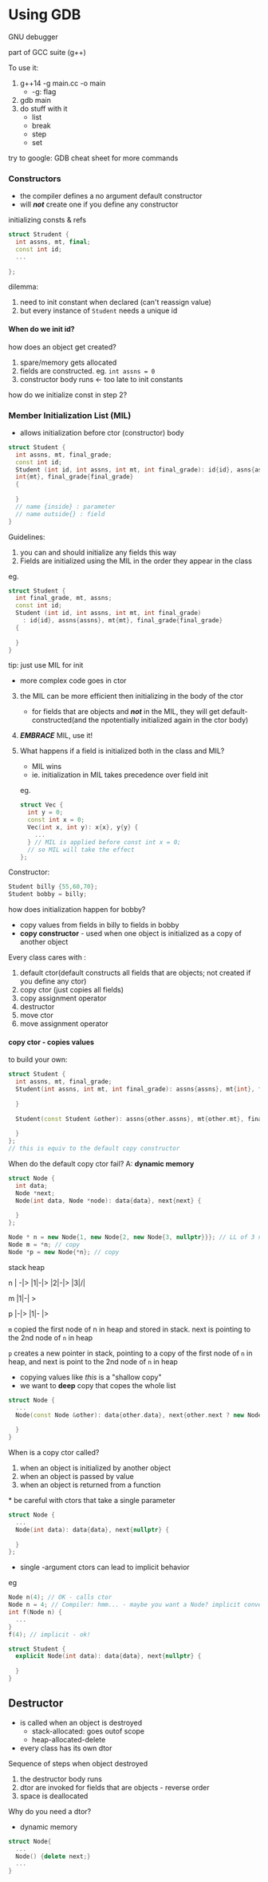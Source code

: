 # Using GDB

GNU debugger

part of GCC suite (g++)



To use it:

1. g++14 -g main.cc -o main
   - -g: flag
2. gdb main
3. do stuff with it
   - list
   - break
   - step
   - set

try to google: GDB cheat sheet for more commands 



### Constructors 

- the compiler defines a no argument default constructor
- will ***not*** create one if you define any constructor



initializing consts & refs

```c++
struct Strudent {
  int assns, mt, final;
  const int id;
  ...
  
};
```

dilemma: 

1. need to init constant when declared (can't reassign value)
2. but every instance of `Student` needs a unique id

#### When do we init id?

how does an object get created?

1. spare/memory gets allocated
2. fields are constructed. eg. `int assns = 0`
3. constructor body runs <- too late to init constants 

how do we initialize const in step 2?



### Member Initialization List (MIL)

- allows initialization before ctor (constructor) body

``` c++
struct Student {
  int assns, mt, final_grade;
  const int id;
  Student (int id, int assns, int mt, int final_grade): id{id}, asns{assns},
  int{mt}, final_grade{final_grade}
  {
    
  }
  // name {inside} : parameter
  // name outside{} : field
}
```



Guidelines:

1. you can and should initialize any fields this way
2. Fields are initialized using the MIL in the order they appear in the class

eg.

``` c++
struct Student {
  int final_grade, mt, assns;
  const int id;
  Student (int id, int assns, int mt, int final_grade)
    : id{id}, assns{assns}, mt{mt}, final_grade{final_grade}
  {
    
  }
}
```

tip: just use MIL for init

- more complex code goes in ctor

3. the MIL can be more efficient then initializing in the body of the ctor

   - for fields that are objects and ***not*** in the MIL, they will get default-constructed(and the npotentially initialized again in the ctor body)

4. ***EMBRACE*** MIL, use it!

5. What happens if a field is initialized both in the class and MIL?

   - MIL wins
   - ie. initialization in MIL takes precedence over field init

   eg.

   ``` c++
   struct Vec {
     int y = 0;
     const int x = 0;
     Vec(int x, int y): x{x}, y{y} {
       ...
     } // MIL is applied before const int x = 0;
     // so MIL will take the effect
   };
   ```

Constructor:

```c++
Student billy {55,60,70};
Student bobby = billy;
```

how does initialization happen for bobby?

- copy values from fields in billy to fields in bobby
- **copy constructor** - used when one object is initialized as a copy of another object



Every class cares with :

1. default ctor(default constructs all fields that are objects; not created if you define any ctor)
2. copy ctor (just copies all fields)
3. copy assignment operator
4. destructor
5. move ctor
6. move assignment operator



#### copy ctor - copies values 

to build your own:

```c++
struct Student {
  int assns, mt, final_grade;
  Student(int assns, int mt, int final_grade): assns{assns}, mt{int}, final_grade{final_grade} {
    
  }
  
  Student(const Student &other): assns{other.assns}, mt{other.mt}, final_grade{other.final_grade} {
    
  }
};
// this is equiv to the default copy constructor
```



When do the default copy ctor fail? A: **dynamic memory**

``` c++
struct Node {
  int data;
  Node *next;
  Node(int data, Node *node): data{data}, next{next} {
    
  }
};

Node * n = new Node{1, new Node{2, new Node{3, nullptr}}}; // LL of 3 nodes
Node m = *n; // copy
Node *p = new Node{*n}; // copy
```



stack         heap

n   | -|>     |1|-|> |2|-|> |3|/|

m |1|-|               >

p |-|>        |1|- |>



`m` copied the first node of n in heap and stored in stack. next is pointing to the 2nd node of `n` in heap

`p` creates a new pointer in stack, pointing to a copy of the first node of  `n` in heap, and next is point to the 2nd node of `n` in heap

- copying values like *this* is a "shallow copy"
- we want to **deep** copy that copes the whole list

``` c++
struct Node {
  ...
  Node(const Node &other): data{other.data}, next{other.next ? new Node{*other.next} : nullptr} {
    
  }
}
```

When is a copy ctor called?

1. when an object is initialized by another object
2. when an object is passed by value
3. when an object is returned from a function



\* be careful with ctors that take a single parameter

``` c++
struct Node {
  ...
  Node(int data): data{data}, next{nullptr} {
    
  }
};
```

- single -argument ctors can lead to implicit behavior

eg

``` c++
Node n(4); // OK - calls ctor
Node n = 4; // Compiler: hmm... - maybe you want a Node? implicit conversion from int -> Node
int f(Node n) {
  ...
}
f(4); // implicit - ok!
```



``` c++
struct Student {
  explicit Node(int data): data{data}, next{nullptr} {
    
  }
}
```



## Destructor

- is called when an object is destroyed 
  - stack-allocated: goes outof scope 
  - heap-allocated-delete
- every class has its own dtor



Sequence of steps when object destroyed

1. the destructor body runs
2. dtor are invoked for fields that are objects - reverse order
3. space is deallocated 



Why do you need a dtor?

- dynamic memory



``` c++
struct Node{
  ...
  Node() {delete next;}
  ...
}
```

